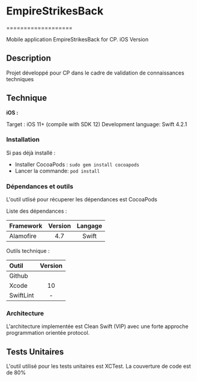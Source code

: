 # EmpireStrikesBack
===================

Mobile application EmpireStrikesBack for CP. iOS Version

## Description

Projet développé pour CP dans le cadre de validation de connaissances techniques

## Technique

**iOS :**

Target : iOS 11+ (compile with SDK 12)
Development language: Swift 4.2.1

### Installation

Si pas déjà installé :

- Installer CocoaPods : `sudo gem install cocoapods`
- Lancer la commande: `pod install`

### Dépendances et outils

L'outil utlisé pour récuperer les dépendances est CocoaPods

Liste des dépendances :

| Framework     | Version     |    Langage     
|:--------------|:-----------:|:--------------:
| Alamofire     | 4.7           |   Swift         


Outils technique :

| Outil            | Version   | 
|:--------------|:-----------:
| Github        |
| Xcode         | 10          |
| SwiftLint     | -           |


### Architecture
L'architecture implementée est Clean Swift (VIP) avec une forte approche programmation orientée protocol.

## Tests Unitaires
L'outil utilisé pour les tests unitaires est XCTest.
La couverture de code est de 80%

